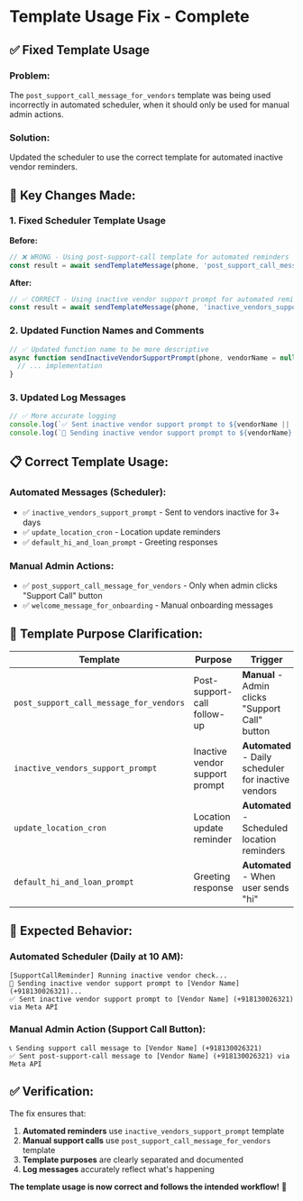 # Template Usage Fix - Complete

## ✅ **Fixed Template Usage**

### **Problem:**
The `post_support_call_message_for_vendors` template was being used incorrectly in automated scheduler, when it should only be used for manual admin actions.

### **Solution:**
Updated the scheduler to use the correct template for automated inactive vendor reminders.

## 🔧 **Key Changes Made:**

### 1. **Fixed Scheduler Template Usage**
**Before:**
```javascript
// ❌ WRONG - Using post-support-call template for automated reminders
const result = await sendTemplateMessage(phone, 'post_support_call_message_for_vendors', []);
```

**After:**
```javascript
// ✅ CORRECT - Using inactive vendor support prompt for automated reminders
const result = await sendTemplateMessage(phone, 'inactive_vendors_support_prompt', []);
```

### 2. **Updated Function Names and Comments**
```javascript
// ✅ Updated function name to be more descriptive
async function sendInactiveVendorSupportPrompt(phone, vendorName = null) {
  // ... implementation
}
```

### 3. **Updated Log Messages**
```javascript
// ✅ More accurate logging
console.log(`✅ Sent inactive vendor support prompt to ${vendorName || phone} (${phone}) via Meta API`);
console.log(`📱 Sending inactive vendor support prompt to ${vendorName} (${contact.phone})...`);
```

## 📋 **Correct Template Usage:**

### **Automated Messages (Scheduler):**
- ✅ `inactive_vendors_support_prompt` - Sent to vendors inactive for 3+ days
- ✅ `update_location_cron` - Location update reminders
- ✅ `default_hi_and_loan_prompt` - Greeting responses

### **Manual Admin Actions:**
- ✅ `post_support_call_message_for_vendors` - Only when admin clicks "Support Call" button
- ✅ `welcome_message_for_onboarding` - Manual onboarding messages

## 🎯 **Template Purpose Clarification:**

| Template | Purpose | Trigger |
|----------|---------|---------|
| `post_support_call_message_for_vendors` | Post-support-call follow-up | **Manual** - Admin clicks "Support Call" button |
| `inactive_vendors_support_prompt` | Inactive vendor support prompt | **Automated** - Daily scheduler for inactive vendors |
| `update_location_cron` | Location update reminder | **Automated** - Scheduled location reminders |
| `default_hi_and_loan_prompt` | Greeting response | **Automated** - When user sends "hi" |

## 🚀 **Expected Behavior:**

### **Automated Scheduler (Daily at 10 AM):**
```
[SupportCallReminder] Running inactive vendor check...
📱 Sending inactive vendor support prompt to [Vendor Name] (+918130026321)...
✅ Sent inactive vendor support prompt to [Vendor Name] (+918130026321) via Meta API
```

### **Manual Admin Action (Support Call Button):**
```
📞 Sending support call message to [Vendor Name] (+918130026321)
✅ Sent post-support-call message to [Vendor Name] (+918130026321) via Meta API
```

## ✅ **Verification:**

The fix ensures that:
1. **Automated reminders** use `inactive_vendors_support_prompt` template
2. **Manual support calls** use `post_support_call_message_for_vendors` template
3. **Template purposes** are clearly separated and documented
4. **Log messages** accurately reflect what's happening

**The template usage is now correct and follows the intended workflow!** 🎉
